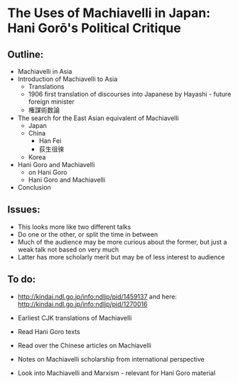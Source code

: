 # The Uses of Machiavelli in Japan: Hani Gorō's Political Critique

## Outline:

* Machiavelli in Asia
* Introduction of Machiavelli to Asia
    * Translations
    * 1906 first translation of discourses into Japanese by Hayashi - future foreign minister
    * 権謀術数論
* The search for the East Asian equivalent of Machiavelli
    * Japan
    * China
        * Han Fei
        * 荻生徂徠
    * Korea
* Hani Goro and Machiavelli
    * on Hani Goro
    * Hani Goro and Machiavelli
* Conclusion

## Issues:

* This looks more like two different talks
* Do one or the other, or split the time in between
* Much of the audience may be more curious about the former, but just a weak talk not based on very much
* Latter has more scholarly merit but may be of less interest to audience

## To do:

* http://kindai.ndl.go.jp/info:ndljp/pid/1459137
	and here:
	http://kindai.ndl.go.jp/info:ndljp/pid/1270016

* Earliest CJK translations of Machiavelli
* Read Hani Goro texts
* Read over the Chinese articles on Machiavelli
* Notes on Machiavelli scholarship from international perspective
* Look into Machiavelli and Marxism - relevant for Hani Goro material



